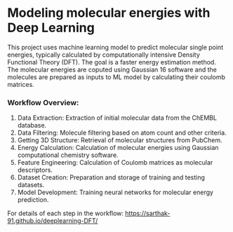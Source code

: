 # Modeling molecular energies with Deep Learning
This project uses machine learning model to predict molecular single point energies, typically calculated by computationally intensive Density Functional Theory (DFT). The goal is a faster energy estimation method. The molecular energies are coputed using Gaussian 16 software and the molecules are prepared as inputs to ML model by calculating their coulomb matrices. 

### Workflow Overview: 

1. Data Extraction: Extraction of initial molecular data from the ChEMBL database.
2. Data Filtering: Molecule filtering based on atom count and other criteria.
3. Getting 3D Structure: Retrieval of molecular structures from PubChem.
4. Energy Calculation: Calculation of molecular energies using Gaussian computational chemistry software.
5. Feature Engineering: Calculation of Coulomb matrices as molecular descriptors.
6. Dataset Creation: Preparation and storage of training and testing datasets.
7. Model Development: Training neural networks for molecular energy prediction.

For details of each step in the workflow:
https://sarthak-91.github.io/deeplearning-DFT/
